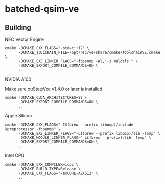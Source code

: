 # batched-qsim-ve

## Building

NEC Vector Engine

```
cmake -DCMAKE_CXX_FLAGS="-std=c++17" \
      -DCMAKE_TOOLCHAIN_FILE=/opt/nec/ve/share/cmake/toolchainVE.cmake \
      -DCMAKE_EXE_LINKER_FLAGS="-fopenmp -Wl,'-z muldefs'" \
      -DCMAKE_EXPORT_COMPILE_COMMANDS=ON \
      ..
```

NVIDIA A100

Make sure cuStateVec v1.4.0 or later is installed.

```
cmake -DCMAKE_CUDA_ARCHITECTURES=80 \
      -DCMAKE_EXPORT_COMPILE_COMMANDS=ON \
      ..
```

Apple Silicon

```
cmake -DCMAKE_CXX_FLAGS="-I$(brew --prefix libomp)/include -Xpreprocessor -fopenmp" \
      -DCMAKE_EXE_LINKER_FLAGS="-L$(brew --prefix libomp)/lib -lomp" \
      -DCMAKE_MODULE_LINKER_FLAGS="-L$(brew --prefix)/lib -lomp" \
      -DCMAKE_EXPORT_COMPILE_COMMANDS=ON \
      ..
```

Intel CPU

```
cmake -DCMAKE_CXX_COMPILER=icpc \
      -DCMAKE_BUILD_TYPE=Release \
      -DCMAKE_CXX_FLAGS="-axCORE-AVX512" \
      ..
```
